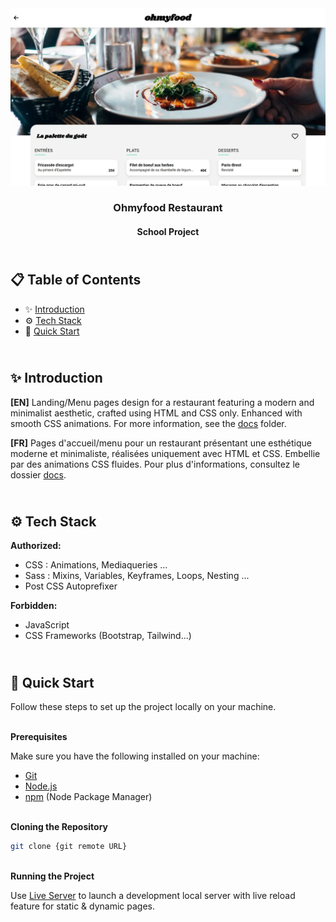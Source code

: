 <div align="center">
    <a href="https://ohmyfood-fv.netlify.app" target="_blank">
      <img src="docs/preview.webp" alt="Project Banner">
    </a>
  <h3 align="center">Ohmyfood Restaurant</h3>
  <h4 align="center">School Project</h4>
</div>

##  <br /> 📋 <a name="table">Table of Contents</a>

- ✨ [Introduction](#introduction)
- ⚙️ [Tech Stack](#tech-stack)
- 🚀 [Quick Start](#quick-start)

##  <br /> <a name="introduction">✨ Introduction</a>

**[EN]** Landing/Menu pages design for a restaurant featuring a modern and minimalist aesthetic, crafted using HTML and CSS only. Enhanced with smooth CSS animations. For more information, see the [docs](/docs/) folder.



**[FR]** Pages d'accueil/menu pour un restaurant présentant une esthétique moderne et minimaliste, réalisées uniquement avec HTML et CSS. Embellie par des animations CSS fluides. 
Pour plus d'informations, consultez le dossier [docs](/docs/).

##  <br /> <a name="tech-stack">⚙️ Tech Stack</a>

**Authorized:** 
- CSS : Animations, Mediaqueries ...
- Sass : Mixins, Variables, Keyframes, Loops, Nesting ...
- Post CSS Autoprefixer 

**Forbidden:** 
- JavaScript 
- CSS Frameworks (Bootstrap, Tailwind...)

## <br /> <a name="quick-start">🚀 Quick Start</a>

Follow these steps to set up the project locally on your machine.

<br/>**Prerequisites**

Make sure you have the following installed on your machine:

- [Git](https://git-scm.com/)
- [Node.js](https://nodejs.org/en)
- [npm](https://www.npmjs.com/) (Node Package Manager)

<br/>**Cloning the Repository**

```bash
git clone {git remote URL}
```

<br/>**Running the Project**

Use [Live Server](https://marketplace.visualstudio.com/items?itemName=ritwickdey.LiveServer)
to launch a development local server with live reload feature for static & dynamic pages.